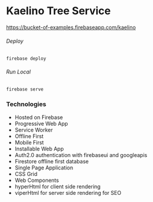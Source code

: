 # Kaelino Tree Service

https://bucket-of-examples.firebaseapp.com/kaelino

###### Deploy
`firebase deploy`

###### Run Local
`firebase serve`

### Technologies

* Hosted on Firebase
* Progressive Web App
* Service Worker
* Offline First
* Mobile First
* Installable Web App
* Auth2.0 authentication with firebaseui and googleapis
* Firestore offline first database
* Single Page Application
* CSS Grid
* Web Components
* hyperHtml for client side rendering
* viperHtml for server side rendering for SEO
